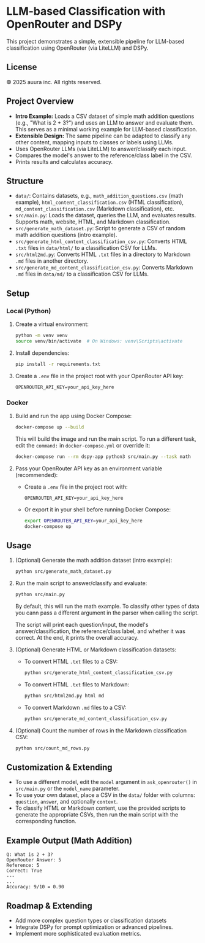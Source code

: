 # LLM-based Classification with OpenRouter and DSPy

This project demonstrates a simple, extensible pipeline for LLM-based classification using OpenRouter (via LiteLLM) and DSPy.

## License

© 2025 auura inc. All rights reserved.

## Project Overview

- **Intro Example:** Loads a CSV dataset of simple math addition questions (e.g., "What is 2 + 3?") and uses an LLM to answer and evaluate them. This serves as a minimal working example for LLM-based classification.
- **Extensible Design:** The same pipeline can be adapted to classify any other content, mapping inputs to classes or labels using LLMs.
- Uses OpenRouter LLMs (via LiteLLM) to answer/classify each input.
- Compares the model's answer to the reference/class label in the CSV.
- Prints results and calculates accuracy.



## Structure

- `data/`: Contains datasets, e.g., `math_addition_questions.csv` (math example), `html_content_classification.csv` (HTML classification), `md_content_classification.csv` (Markdown classification), etc.
- `src/main.py`: Loads the dataset, queries the LLM, and evaluates results. Supports math, website, HTML, and Markdown classification.
- `src/generate_math_dataset.py`: Script to generate a CSV of random math addition questions (intro example).
- `src/generate_html_content_classification_csv.py`: Converts HTML `.txt` files in `data/html/` to a classification CSV for LLMs.
- `src/html2md.py`: Converts HTML `.txt` files in a directory to Markdown `.md` files in another directory.
- `src/generate_md_content_classification_csv.py`: Converts Markdown `.md` files in `data/md/` to a classification CSV for LLMs.



## Setup

### Local (Python)

1. Create a virtual environment:
	```bash
	python -m venv venv
	source venv/bin/activate  # On Windows: venv\Scripts\activate
	```
2. Install dependencies:
	```bash
	pip install -r requirements.txt
	```
3. Create a `.env` file in the project root with your OpenRouter API key:
	```
	OPENROUTER_API_KEY=your_api_key_here
	```

### Docker

1. Build and run the app using Docker Compose:
	```bash
	docker-compose up --build
	```
   This will build the image and run the main script. To run a different task, edit the `command:` in `docker-compose.yml` or override it:
	```bash
	docker-compose run --rm dspy-app python3 src/main.py --task math
	```

2. Pass your OpenRouter API key as an environment variable (recommended):
	- Create a `.env` file in the project root with:
	  ```
	  OPENROUTER_API_KEY=your_api_key_here
	  ```
	- Or export it in your shell before running Docker Compose:
	  ```bash
	  export OPENROUTER_API_KEY=your_api_key_here
	  docker-compose up
	  ```


## Usage

1. (Optional) Generate the math addition dataset (intro example):
	```bash
	python src/generate_math_dataset.py
	```

2. Run the main script to answer/classify and evaluate:
	 ```bash
	 python src/main.py
	 ```
	 By default, this will run the math example. To classify other types of data you cann pass a different argument in the parser when calling the script.

	 
	 The script will print each question/input, the model's answer/classification, the reference/class label, and whether it was correct. At the end, it prints the overall accuracy.

3. (Optional) Generate HTML or Markdown classification datasets:
	 - To convert HTML `.txt` files to a CSV:
		 ```bash
		 python src/generate_html_content_classification_csv.py
		 ```
	 - To convert HTML `.txt` files to Markdown:
		 ```bash
		 python src/html2md.py html md
		 ```
	 - To convert Markdown `.md` files to a CSV:
		 ```bash
		 python src/generate_md_content_classification_csv.py
		 ```

4. (Optional) Count the number of rows in the Markdown classification CSV:
	 ```bash
	 python src/count_md_rows.py
	 ```



## Customization & Extending

- To use a different model, edit the `model` argument in `ask_openrouter()` in `src/main.py` or the `model_name` parameter.
- To use your own dataset, place a CSV in the `data/` folder with columns: `question`, `answer`, and optionally `context`.
- To classify HTML or Markdown content, use the provided scripts to generate the appropriate CSVs, then run the main script with the corresponding function.


## Example Output (Math Addition)

```
Q: What is 2 + 3?
OpenRouter Answer: 5
Reference: 5
Correct: True
---
...
Accuracy: 9/10 = 0.90
```


## Roadmap & Extending

- Add more complex question types or classification datasets
- Integrate DSPy for prompt optimization or advanced pipelines.
- Implement more sophisticated evaluation metrics.
